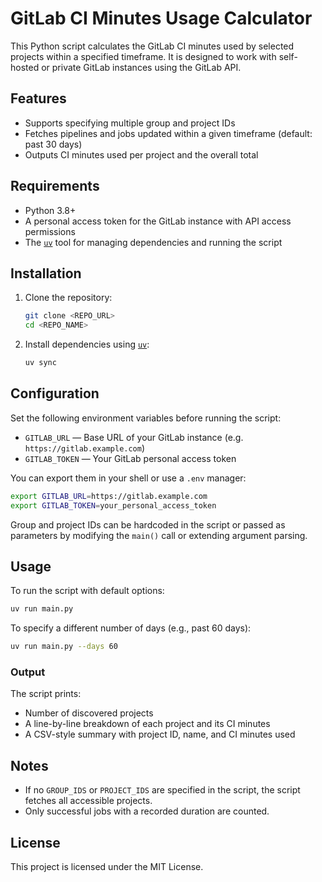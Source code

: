 # GitLab CI Minutes Usage Calculator

This Python script calculates the GitLab CI minutes used by selected projects within a specified timeframe. It is designed to work with self-hosted or private GitLab instances using the GitLab API.

## Features

- Supports specifying multiple group and project IDs
- Fetches pipelines and jobs updated within a given timeframe (default: past 30 days)
- Outputs CI minutes used per project and the overall total

## Requirements

- Python 3.8+
- A personal access token for the GitLab instance with API access permissions
- The [`uv`](https://docs.astral.sh/uv/) tool for managing dependencies and running the script

## Installation

1. Clone the repository:

   ```bash
   git clone <REPO_URL>
   cd <REPO_NAME>
   ```

2. Install dependencies using [`uv`](https://docs.astral.sh/uv/):

   ```bash
   uv sync
   ```

## Configuration

Set the following environment variables before running the script:

- `GITLAB_URL` — Base URL of your GitLab instance (e.g. `https://gitlab.example.com`)
- `GITLAB_TOKEN` — Your GitLab personal access token

You can export them in your shell or use a `.env` manager:

```bash
export GITLAB_URL=https://gitlab.example.com
export GITLAB_TOKEN=your_personal_access_token
```

Group and project IDs can be hardcoded in the script or passed as parameters by modifying the `main()` call or extending argument parsing.

## Usage

To run the script with default options:

```bash
uv run main.py
```

To specify a different number of days (e.g., past 60 days):

```bash
uv run main.py --days 60
```

### Output

The script prints:
- Number of discovered projects
- A line-by-line breakdown of each project and its CI minutes
- A CSV-style summary with project ID, name, and CI minutes used

## Notes

- If no `GROUP_IDS` or `PROJECT_IDS` are specified in the script, the script fetches all accessible projects.
- Only successful jobs with a recorded duration are counted.

## License

This project is licensed under the MIT License.
